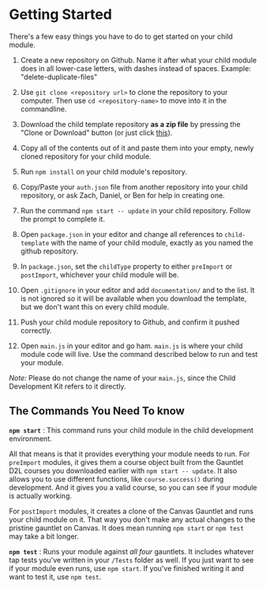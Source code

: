 # Getting Started

There's a few easy things you have to do to get started on your child module.

1. Create a new repository on Github. Name it after what your child module does in all lower-case letters, with dashes instead of spaces. Example: "delete-duplicate-files"

2. Use `git clone <repository url>` to clone the repository to your computer. Then use `cd <repository-name>` to move into it in the commandline.

3. Download the child template repository **as a zip file** by pressing the "Clone or Download" button (or just click [this](https://github.com/byuitechops/child-template/archive/master.zip)).

4. Copy all of the contents out of it and paste them into your empty, newly cloned repository for your child module.

5. Run `npm install` on your child module's repository.

6. Copy/Paste your `auth.json` file from another repository into your child repository, or ask Zach, Daniel, or Ben for help in creating one.

7. Run the command `npm start -- update` in your child repository. Follow the prompt to complete it.

8. Open `package.json` in your editor and change all references to `child-template` with the name of your child module, exactly as you named the github repository.

9. In `package.json`, set the `childType` property to either `preImport` or `postImport`, whichever your child module will be.

10. Open `.gitignore` in your editor and add `documentation/` and to the list. It is not ignored so it will be available when you download the template, but we don't want this on every child module.

10. Push your child module repository to Github, and confirm it pushed correctly.

11. Open `main.js` in your editor and go ham. `main.js` is where your child module code will live. Use the command described below to run and test your module.

*Note:* Please do not change the name of your `main.js`, since the Child Development Kit refers to it directly.

## The Commands You Need To know

**`npm start`** : This command runs your child module in the child development environment.

All that means is that it provides everything your module needs to run. For `preImport` modules, it gives them a course object built from the Gauntlet D2L courses you downloaded earlier with `npm start -- update`. It also allows you to use different functions, like `course.success()` during development. And it gives you a valid course, so you can see if your module is actually working.

For `postImport` modules, it creates a clone of the Canvas Gauntlet and runs your child module on it. That way you don't make any actual changes to the pristine gauntlet on Canvas. It does mean running `npm start` or `npm test` may take a bit longer.

**`npm test`** : Runs your module against *all four* gauntlets. It includes whatever tap tests you've written in your `/Tests` folder as well. If you just want to see if your module even runs, use `npm start`. If you've finished writing it and want to test it, use `npm test`.
